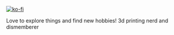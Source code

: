 [![ko-fi](https://ko-fi.com/img/githubbutton_sm.svg)](https://ko-fi.com/C0C24MAB8)

Love to explore things and find new hobbies! 
3d printing nerd and dismemberer 
